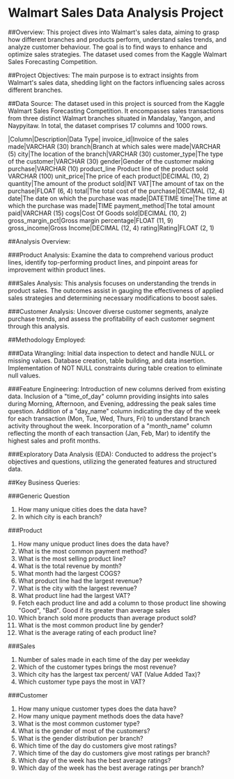 
# Walmart Sales Data Analysis Project

##Overview:
This project dives into Walmart's sales data, aiming to grasp how different branches and products perform, understand sales trends, and analyze customer behaviour. The goal is to find ways to enhance and optimize sales strategies. The dataset used comes from the Kaggle Walmart Sales Forecasting Competition.

##Project Objectives:
The main purpose is to extract insights from Walmart's sales data, shedding light on the factors influencing sales across different branches.

##Data Source:
The dataset used in this project is sourced from the Kaggle Walmart Sales Forecasting Competition. It encompasses sales transactions from three distinct Walmart branches situated in Mandalay, Yangon, and Naypyitaw. In total, the dataset comprises 17 columns and 1000 rows.

|Column|Description|Data Type|
invoice_id|Invoice of the sales made|VARCHAR (30)
branch|Branch at which sales were made|VARCHAR (5)
city|The location of the branch|VARCHAR (30)
customer_type|The type of the customer|VARCHAR (30)
gender|Gender of the customer making purchase|VARCHAR (10)
product_line	Product line of the product sold	VARCHAR (100)
unit_price|The price of each product|DECIMAL (10, 2)
quantity|The amount of the product sold|INT
VAT|The amount of tax on the purchase|FLOAT (6, 4)
total|The total cost of the purchase|DECIMAL (12, 4)
date|The date on which the purchase was made|DATETIME
time|The time at which the purchase was made|TIME
payment_method|The total amount paid|VARCHAR (15)
cogs|Cost Of Goods sold|DECIMAL (10, 2)
gross_margin_pct|Gross margin percentage|FLOAT (11, 9)
gross_income|Gross Income|DECIMAL (12, 4)
rating|Rating|FLOAT (2, 1)


##Analysis Overview:

###Product Analysis:
Examine the data to comprehend various product lines, identify top-performing product lines, and pinpoint areas for improvement within product lines.

###Sales Analysis:
This analysis focuses on understanding the trends in product sales. The outcomes assist in gauging the effectiveness of applied sales strategies and determining necessary modifications to boost sales.

###Customer Analysis:
Uncover diverse customer segments, analyze purchase trends, and assess the profitability of each customer segment through this analysis.

##Methodology Employed:

###Data Wrangling:
Initial data inspection to detect and handle NULL or missing values.
Database creation, table building, and data insertion.
Implementation of NOT NULL constraints during table creation to eliminate null values.

###Feature Engineering:
Introduction of new columns derived from existing data.
Inclusion of a "time_of_day" column providing insights into sales during Morning, Afternoon, and Evening, addressing the peak sales time question.
Addition of a "day_name" column indicating the day of the week for each transaction (Mon, Tue, Wed, Thurs, Fri) to understand branch activity throughout the week.
Incorporation of a "month_name" column reflecting the month of each transaction (Jan, Feb, Mar) to identify the highest sales and profit months.

###Exploratory Data Analysis (EDA):
Conducted to address the project's objectives and questions, utilizing the generated features and structured data.

##Key Business Queries:

###Generic Question
1.	How many unique cities does the data have?
2.	In which city is each branch?

###Product
1.	How many unique product lines does the data have?
2.	What is the most common payment method?
3.	What is the most selling product line?
4.	What is the total revenue by month?
5.	What month had the largest COGS?
6.	What product line had the largest revenue?
7.	What is the city with the largest revenue?
8.	What product line had the largest VAT?
9.	Fetch each product line and add a column to those product line showing "Good", "Bad". Good if its greater than average sales
10.	Which branch sold more products than average product sold?
11.	What is the most common product line by gender?
12.	What is the average rating of each product line?

###Sales
1.	Number of sales made in each time of the day per weekday
2.	Which of the customer types brings the most revenue?
3.	Which city has the largest tax percent/ VAT (Value Added Tax)?
4.	Which customer type pays the most in VAT?

###Customer
1.	How many unique customer types does the data have?
2.	How many unique payment methods does the data have?
3.	What is the most common customer type?
4.	What is the gender of most of the customers?
5.	What is the gender distribution per branch?
6.	Which time of the day do customers give most ratings?
7.	Which time of the day do customers give most ratings per branch?
8.	Which day of the week has the best average ratings?
9.	Which day of the week has the best average ratings per branch?
